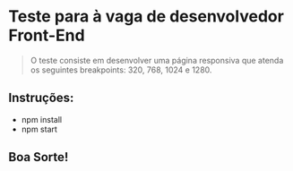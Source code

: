 # Teste para à vaga de desenvolvedor Front-End
> O teste consiste em desenvolver uma página responsiva que atenda os seguintes breakpoints: 320, 768, 1024 e 1280.

## Instruções:

* npm install
* npm start

## Boa Sorte!
